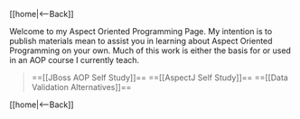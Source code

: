 [[home|<--Back]]

Welcome to my Aspect Oriented Programming Page. My intention is to publish materials mean to assist you in learning about Aspect Oriented Programming on your own. Much of this work is either the basis for or used in an AOP course I currently teach.

> ==[[JBoss AOP Self Study]]==
> ==[[AspectJ Self Study]]==
> ==[[Data Validation Alternatives]]==

[[home|<--Back]]